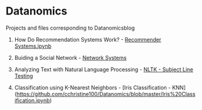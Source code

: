 # Datanomics
Projects and files corresponding to Datanomicsblog

1. How Do Recommendation Systems Work? - [Recommender Systems.ipynb](https://github.com/cchristine100/Datanomics/blob/master/Recommender%20Systems.ipynb)

2. Buiding a Social Network - [Network Systems](https://github.com/cchristine100/Datanomics/blob/master/Network%20Systems.ipynb)

3. Analyzing Text with Natural Language Processing - [NLTK - Subject Line Testing](https://github.com/cchristine100/Datanomics/blob/master/NLTK%20-%20Subject%20Line%20Testing.ipynb)

4. Classification using K-Nearest Neighbors - [Iris Classification - KNN] (https://github.com/cchristine100/Datanomics/blob/master/Iris%20Classification.ipynb)
